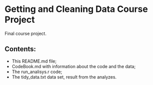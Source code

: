 # Getting and Cleaning Data Course Project
Final course project.

## Contents:
- This README.md file;
- CodeBook.md with information about the code and the data;
- The run_analisys.r code;
- The tidy_data.txt data set, result from the analyzes.

